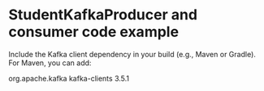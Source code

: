 # StudentKafkaProducer and consumer code example 



Include the Kafka client dependency in your build (e.g., Maven or Gradle). For Maven, you can add:

<dependency>
    <groupId>org.apache.kafka</groupId>
    <artifactId>kafka-clients</artifactId>
    <version>3.5.1</version>
</dependency>
